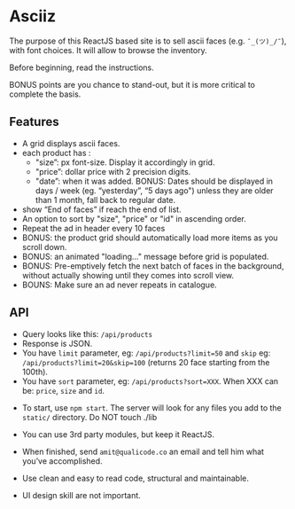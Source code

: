 Asciiz
====

The purpose of this ReactJS based site is to sell ascii faces (e.g. `¯_(ツ)_/¯`), with font choices. It will allow to browse the inventory.

Before beginning, read the instructions.

BONUS points are you chance to stand-out, but it is more critical to complete the basis.

Features
----

- A grid displays ascii faces.
- each product has :
  - "size”: px font-size. Display it accordingly in grid.
  - "price”: dollar price with 2 precision digits.
  - "date”: when it was added. BONUS: Dates should be displayed in days / week (eg. “yesterday”, “5 days ago") unless they are older than 1 month, fall back to regular date.
- show “End of faces” if reach the end of list.
- An option to sort by "size", "price" or "id" in ascending order.
- Repeat the ad in header every 10 faces
- BONUS: the product grid should automatically load more items as you scroll down.
- BONUS: an animated "loading..." message before grid is populated.
- BONUS: Pre-emptively fetch the next batch of faces in the background, without actually showing until they comes into scroll view.
- BOUNS: Make sure an ad never repeats in catalogue.


API
----

- Query looks like this: `/api/products`
- Response is JSON.
- You have `limit` parameter, eg: `/api/products?limit=50` and `skip` eg: `/api/products?limit=20&skip=100` (returns 20 face starting from the 100th).
- You have `sort` parameter, eg: `/api/products?sort=XXX`. When XXX can be: `price`, `size` and `id`.


* To start, use `npm start`. The server will look for any files you add to the `static/` directory. Do NOT touch ./lib


* You can use 3rd party modules, but keep it ReactJS.


* When finished, send `amit@qualicode.co` an email and tell him what you’ve accomplished.

* Use clean and easy to read code, structural and maintainable.

* UI design skill are not important.
